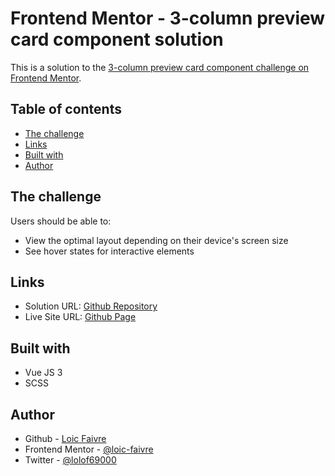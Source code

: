 # Frontend Mentor - 3-column preview card component solution

This is a solution to the [3-column preview card component challenge on Frontend Mentor](https://www.frontendmentor.io/challenges/3column-preview-card-component-pH92eAR2-).

## Table of contents

- [The challenge](#the-challenge)
- [Links](#links)
- [Built with](#built-with)
- [Author](#author)

## The challenge

Users should be able to:

- View the optimal layout depending on their device's screen size
- See hover states for interactive elements

## Links

- Solution URL: [Github Repository](https://github.com/loic-faivre/3-column-preview-card-component)
- Live Site URL: [Github Page](https://loic-faivre.github.io/3-column-preview-card-component/#/)

## Built with

- Vue JS 3
- SCSS

## Author

- Github - [Loic Faivre](https://github.com/loic-faivre)
- Frontend Mentor - [@loic-faivre](https://www.frontendmentor.io/profile/loic-faivre)
- Twitter - [@lolof69000](https://twitter.com/lolof69000)